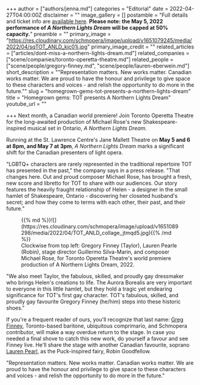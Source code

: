 +++
author = ["authors/jenna.md"]
categories = "Editorial"
date = 2022-04-27T04:00:00Z
disclaimer = ""
image_gallery = []
postamble = "Full details and ticket info are [available here](http://www.torontooperetta.com/tickets.html).  **Please note: the May 5, 2022 performance of _A Northern Lights Dream_ will be capped at 50% capacity.**"
preamble = ""
primary_image = "https://res.cloudinary.com/schmopera/image/upload/v1651079245/media/2022/04/sqTOT_ANLD_kic01j.jpg"
primary_image_credit = ""
related_articles = ["articles/dont-miss-a-northern-lights-dream.md"]
related_companies = ["scene/companies/toronto-operetta-theatre.md"]
related_people = ["scene/people/gregory-finney.md", "scene/people/lauren-eberwein.md"]
short_description = "\"Representation matters. New works matter. Canadian works matter. We are proud to have the honour and privilege to give space to these characters and voices - and relish the opportunity to do more in the future.\""
slug = "homegrown-gems-tot-presents-a-northern-lights-dream"
title = "Homegrown gems: TOT presents A Northern Lights Dream"
youtube_url = ""

+++
Next month, a Canadian world premiere! Join Toronto Operetta Theatre for the long-awaited production of Michael Rose's new Shakespeare-inspired musical set in Ontario, _A Northern Lights Dream_.

Running at the St. Lawrence Centre's Jane Mallett Theatre on **May 5 and 6 at 8pm, and May 7 at 3pm**, _A Northern Lights Dream_ marks a significant shift for the Canadian presenters of light opera.

"LGBTQ+ characters are rarely represented in the traditional repertoire TOT has presented in the past," the company says in a press release. "That changes here. Out and proud composer Michael Rose, has brought a fresh, new score and libretto for TOT to share with our audiences. Our story features the heavily fraught relationship of Helen - a designer in the small hamlet of Shakespeare, Ontario - discovering her closeted husband's secret; and how they come to terms with each other, their past, and their future."

<figure data-type="image">{{% md %}}![](https://res.cloudinary.com/schmopera/image/upload/v1651089298/media/2022/04/TOT_ANLD_collage_jtmqd5.jpg){{% /md %}}

<figcaption>Clockwise from top left: Gregory Finney (Taylor), Lauren Pearle (Robin), stage director Guillermo Silva-Marin, and composer Michael Rose, for Toronto Operetta Theatre's world premiere production of A Northern Lights Dream, 2022.</figcaption>  
</figure>

"We also meet Taylor, the fabulous, skilled, and proudly gay dressmaker who brings Helen's creations to life. The Aurora Borealis are very important to everyone in this little hamlet, but they hold a tragic yet endearing significance for TOT's first gay character. TOT's fabulous, skilled, and proudly gay favourite Gregory Finney (he/him) steps into these historic shoes."

If you're a frequent reader of ours, you'll recognize that last name: [Greg Finney](/authors/greg/), Toronto-based baritone, ubiquitous comprimario, and Schmopera contributor, will make a way overdue return to the stage. In case you needed a final shove to catch this new work, do yourself a favour and see Finney live. He'll share the stage with another Canadian favourite, soprano [Lauren Pearl](/scene/people/lauren-pearl/), as the Puck-inspired fairy, Robin Goodfellow.

"Representation matters. New works matter. Canadian works matter. We are proud to have the honour and privilege to give space to these characters and voices - and relish the opportunity to do more in the future."